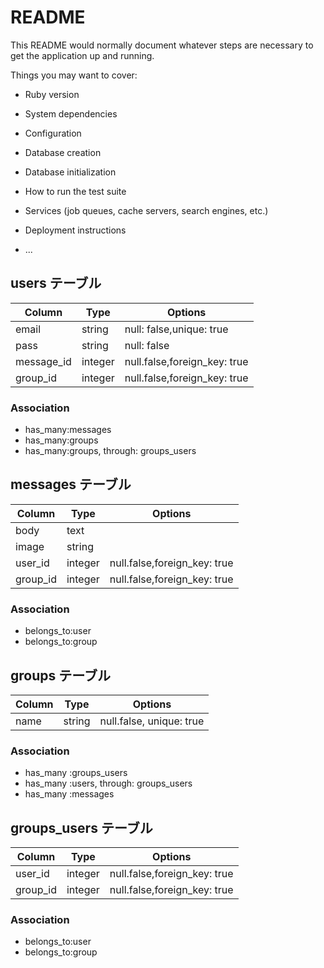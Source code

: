 # README

This README would normally document whatever steps are necessary to get the
application up and running.

Things you may want to cover:

* Ruby version

* System dependencies

* Configuration

* Database creation

* Database initialization

* How to run the test suite

* Services (job queues, cache servers, search engines, etc.)

* Deployment instructions

* ...


## users テーブル
| Column | Type | Options     |
|--------|------|-------------|
|email|string|null: false,unique: true  |
|pass |string|null: false     |
|message_id |integer|null.false,foreign_key: true |
|group_id |integer|null.false,foreign_key: true |

### Association
- has_many:messages
- has_many:groups
- has_many:groups, through: groups_users 


## messages テーブル
| Column | Type | Options     |
|--------|------|-------------|
|body|text|    |
|image |string|               |
|user_id |integer|null.false,foreign_key: true |
|group_id |integer|null.false,foreign_key: true |

### Association
- belongs_to:user
- belongs_to:group


## groups テーブル
| Column | Type | Options     |
|--------|------|-------------|
|name |string|null.false, unique: true |


### Association
- has_many :groups_users
- has_many :users, through: groups_users
- has_many :messages


## groups_users テーブル
| Column | Type | Options     |
|--------|------|-------------|
|user_id |integer|null.false,foreign_key: true |
|group_id |integer|null.false,foreign_key: true |

### Association
- belongs_to:user
- belongs_to:group